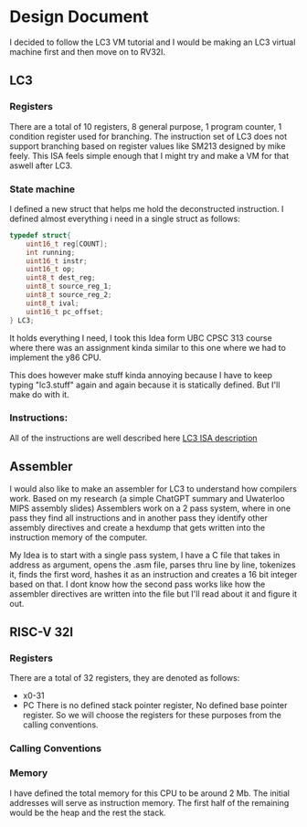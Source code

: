 # Design Document

I decided to follow the LC3 VM tutorial and I would be making an LC3 virtual machine first and then move on to RV32I. 
## LC3

### Registers
There are a total of 10 registers, 8 general purpose, 1 program counter, 1 condition register used for branching. 
The instruction set of LC3 does not support branching based on register values like SM213 designed by mike feely. This ISA feels simple enough that I might try and make a VM for that aswell after LC3. 

### State machine
I defined a new struct that helps me hold the deconstructed instruction. I defined almost everything i need in a single struct as follows:
```C
typedef struct{
    uint16_t reg[COUNT];
    int running;
    uint16_t instr;
    uint16_t op;
    uint8_t dest_reg;
    uint8_t source_reg_1;
    uint8_t source_reg_2;
    uint8_t ival;
    uint16_t pc_offset;
} LC3;
```
It holds everything I need, I took this Idea form UBC CPSC 313 course where there was an assignment kinda similar to this one where we had to implement the y86 CPU.

This does however make stuff kinda annoying because I have to keep typing "lc3.stuff" again and again because it is statically defined. But I'll make do with it. 

### Instructions:
All of the instructions are well described here [LC3 ISA description](https://www.jmeiners.com/lc3-vm/supplies/lc3-isa.pdf)

## Assembler 
I would also like to make an assembler for LC3 to understand how compilers work. Based on my research (a simple ChatGPT summary and Uwaterloo MIPS assembly slides) Assemblers work on a 2 pass system, where in one pass they find all instructions and in another pass they identify other assembly directives and create a hexdump that gets written into the instruction memory of the computer. 

My Idea is to start with a single pass system, I have a C file that takes in address as argument, opens the .asm file, parses thru line by line, tokenizes it, finds the first word, hashes it as an instruction and creates a 16 bit integer based on that. I dont know how the second pass works like how the assembler directives are written into the file but I'll read about it and figure it out. 

## RISC-V 32I

### Registers
There are a total of 32 registers, they are denoted as follows:
- x0-31
- PC
There is no defined stack pointer register, No defined base pointer register. So we will choose the registers for these purposes from the calling conventions. 

### Calling Conventions

### Memory
I have defined the total memory for this CPU to be around 2 Mb. The initial addresses will serve as instruction memory. The first half of the remaining would be the heap and the rest the stack. 